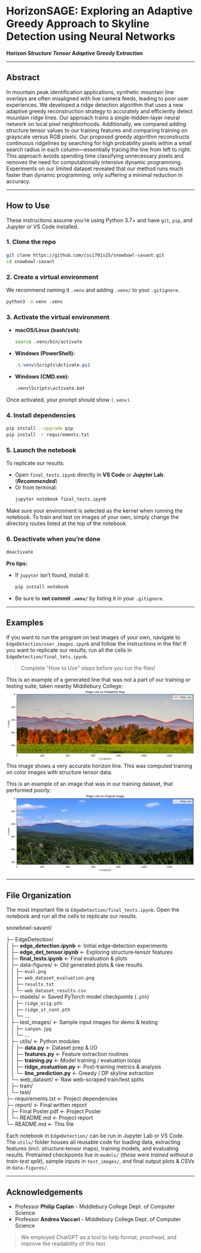 # HorizonSAGE: Exploring an Adaptive Greedy Approach to Skyline Detection using Neural Networks
**Horizon S*tructure Tensor* A*daptive* G*reedy* E*xtraction***
<!-- SPDX-License-Identifier: MIT -->
---
## Abstract
In mountain peak identification applications, synthetic mountain line overlays are often misaligned with live camera feeds, leading to poor user experiences. We developed a ridge detection algorithm that uses a new adaptive greedy reconstruction strategy to accurately and efficiently detect mountain ridge lines. Our approach trains a single-hidden-layer neural network on local pixel neighborhoods. Additionally, we compared adding structure tensor values to our training features and comparing training on grayscale versus RGB pixels. Our proposed greedy algorithm reconstructs continuous ridgelines by searching for high probability pixels within a small search radius in each column—essentially tracing the line from left to right. This approach avoids spending time classifying unnecessary pixels and removes the need for computationally intensive dynamic programming. Experiments on our limited dataset revealed that our method runs much faster than dynamic programming, only suffering a minimal reduction in accuracy.

---
## How to Use    
These instructions assume you’re using Python 3.7+ and have `git`, `pip`, and Jupyter or VS Code installed.
### 1. Clone the repo
```bash
git clone https://github.com/csci701s25/snowbowl-savant.git 
cd snowbowl-savant
```
### 2. Create a virtual environment
We recommend naming it `.venv` and adding `.venv/` to your `.gitignore`.
```bash
python3 -m venv .venv
```
### 3. Activate the virtual environment
- **macOS/Linux (bash/zsh):**
  ```bash
  source .venv/bin/activate
  ```
- **Windows (PowerShell):**
  ```powershell
  .\.venv\Scripts\Activate.ps1
  ```
- **Windows (CMD.exe):**
  ```cmd
  .venv\Scripts\activate.bat
  ```
Once activated, your prompt should show `(.venv)`.
### 4. Install dependencies
```bash
pip install --upgrade pip
pip install -r requirements.txt
```
### 5. Launch the notebook
To replicate our results:
- Open `final_tests.ipynb` directly in **VS Code** or **Jupyter Lab**. (***Recommended***)
- Or from terminal:
  ```bash
  jupyter notebook final_tests.ipynb
  ```
Make sure your environment is selected as the kernel when running the notebook.
To train and test on images of your own, simply change the directory routes listed at the top of the notebook.
### 6. Deactivate when you’re done
```bash
deactivate
```
**Pro tips:**
- If `jupyter` isn’t found, install it:
  ```bash
  pip install notebook
  ```
- Be sure to **not commit `.venv/`** by listing it in your `.gitignore`.

---
## Examples
If you want to run the program on test images of your own, navigate to `EdgeDetection/user_images.ipynb` and follow the instructions in the file! If you want to replicate our results, run all the cells in `EdgeDetection/final_tets.ipynb`.

> Complete "How to Use" steps before you run the files!

This is an example of a generated line that was not a part of our training or testing suite, taken nearby Middlebury College:
![Middlebury Mountain Range with Line](/media/midd_line.png)
This image shows a very accurate horizon line. This was computed training on color images with structure tensor data.

This is an example of an image that was in our training dataset, that performed poorly:
![Decent line with poor detection in a region](/media/image3_line.png)

---
## File Organization
The most important file is `EdgeDetection/final_tests.ipynb`. Open the notebook and run all the cells to replicate our results.

snowbowl-savant/

├─ EdgeDetection/  
│  ├─ **edge_detection.ipynb**        ← Initial edge‐detection experiments  
│  ├─ **edge_det_tensor.ipynb**       ← Exploring structure‐tensor features  
│  ├─ **final_tests.ipynb**           ← Final evaluation & plots  
│  ├─ data-figures/                   ← Old generated plots & raw results  
│  │   ├─ `eval.png`  
│  │   ├─ `web_dataset_evaluation.png`  
│  │   ├─ `results.txt`  
│  │   └─ `web_dataset_results.csv`  
│  ├─ models/                         ← Saved PyTorch model checkpoints (`.pth`)  
│  │   ├─ `ridge_orig.pth`  
│  │   ├─ `ridge_st_cont.pth`  
│  │   └─ …  
│  ├─ test_images/                    ← Sample input images for demo & testing  
│  │   ├─ `canyon.jpg`  
│  │   └─ …  
│  ├─ utils/                          ← Python modules  
│  │   ├─ **data.py**                 ← Dataset prep & I/O  
│  │   ├─ **features.py**             ← Feature extraction routines  
│  │   ├─ **training.py**             ← Model training / evaluation loops  
│  │   ├─ **ridge_evaluation.py**     ← Post-training metrics & analysis  
│  │   └─ **line_prediction.py**      ← Greedy / DP skyline extraction  
│  └─ web_dataset/                    ← Raw web-scraped train/test splits  
│      ├─ train/  
│      └─ test/  
├─ requirements.txt                   ← Project dependencies   
├─ report/                            ← Final written report  
│   ├─ Final Poster.pdf               ← Project Poster  
│   └─ README.md                      ← Project report  
└─ README.md                          ← This file   

Each notebook in `EdgeDetection/` can be run in Jupyter Lab or VS Code. The `utils/` folder houses all reusable code for loading data, extracting features (incl. structure‐tensor maps), training models, and evaluating results. Pretrained checkpoints live in `models/` (*these were trained without a train-test split*), sample inputs in `test_images/`, and final output plots & CSVs in `data-figures/`.

---
## Acknowledgements
- Professor **Philip Caplan** - Middlebury College Dept. of Computer Science
- Professor **Andrea Vaccari** - Middlebury College Dept. of Computer Science

> We employed ChatGPT as a tool to help format, proofread, and improve the readability of this text